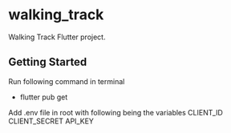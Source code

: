 # walking_track

Walking Track Flutter project.

## Getting Started

Run following command in terminal
- flutter pub get

Add .env file in root with following being the variables
CLIENT_ID
CLIENT_SECRET
API_KEY


